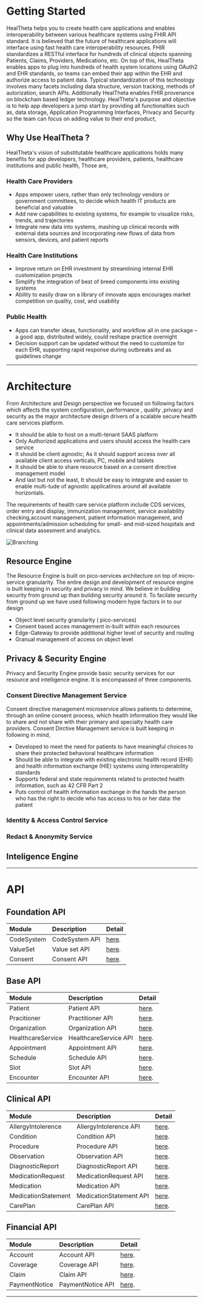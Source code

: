 # Getting Started

HealTheta helps you to create health care applications and enables interoperability between various healthcare systems using FHIR API standard. It is believed that the future of healthcare applications will interface using fast health care interoperability resources. FHIR standardizes a RESTful interface for hundreds of clinical objects spanning Patients, Claims, Providers, Medications, etc. On top of this, HealTheta enables apps to plug into hundreds of health system locations using OAuth2 and EHR standards, so teams can embed their app within the EHR and authorize access to patient data. Typical standardization of this technology involves many facets including data structure, version tracking, methods of autorization, search APIs. Additionally HealTheta enables FHIR provenance on blockchain based ledger technology. HealTheta's purpose and objective is to help app developers a jump start by providing all functionalties such as, data storage, Application Programming Interfaces, Privacy and Security so the team can focus on adding value to their end product,

## Why Use HealTheta ?
HealTheta's vision of substitutable healthcare applications holds many benefits for app developers, healthcare providers, patients, healthcare institutions and public health, Those are,

### Health Care Providers
- Apps empower users, rather than only technology vendors or government committees, to decide which health IT products are beneficial and valuable
- Add new capabilities to existing systems, for example to visualize risks, trends, and trajectories
- Integrate new data into systems, mashing up clinical records with external data sources and incorporating new flows of data from sensors, devices, and patient reports

### Health Care Institutions
- Improve return on EHR investment by streamlining internal EHR customization projects
- Simplify the integration of best of breed components into existing systems
- Ability to easily draw on a library of innovate apps encourages market competition on quality, cost, and usability

### Public Health
- Apps can transfer ideas, functionality, and workflow all in one package – a good app, distributed widely, could reshape practice overnight
- Decision support can be updated without the need to customize for each EHR, supporting rapid response during outbreaks and as guidelines change

* * *

# Architecture

From Architecture and Design perspective we focused on following factors which affects the system configuration, performance , quality ,privacy and security as the major architecture design drivers of a scalable secure health care services platform.

- It should be able to host on a multi-tenant SAAS platform
- Only Authorized applications and users should access the health care service
- It should be client agnostic; As it should support access over all available client access verticals, PC, mobile and tablets
- It should be able to share resource based on a consent directive management model
- And last but not the least, It should be easy to integrate and easier to enable multi-tude of agnostic applicatinos around all available horizontals.

The requirements of health care service platform include CDS services, order entry and display, immunization management, service availability checking,account management, patient information management, and appointments/admission scheduling for small- and mid-sized hospitals and clinical data assesment and analytics.

![Branching](https://user-images.githubusercontent.com/43714632/47506914-b6e1b100-d88e-11e8-9c59-8a9531a79412.jpg)

## Resource Engine
The Resource Engine is built on pico-services architecture on top of micro-service granularity. The entire design and development of resource engine is built keeping in security and privacy in mind. We believe in building security from ground up than building security around it. To facilate security from ground up we have used following modern hype factors in to our design
- Object level security granularity ( pico-services)
- Consent based acces management in-built within each resources
- Edge-Gateway to provide additional higher level of security and routing
- Granual management of access on object level

## Privacy & Security Engine
Privacy and Security Engine provide basic security services for our resource and intelligence engine. It is encompassed of three components. 
### Consent Directive Management Service
Consent directive management microservice allows patients to determine, through an online consent process, which health information they would like to share and not share with their primary and specialty health care providers. Consent Dirctive Management service is built keeping in following in mind,
- Developed to meet the need for patients to have meaningful choices to share their protected behavioral healthcare information
- Should be able to integrate with existing electronic health record (EHR) and health information exchange (HIE) systems using interoperability standards
- Supports federal and state requirements related to protected health information, such as 42 CFR Part 2
- Puts control of health information exchange in the hands the person who has the right to decide who has access to his or her data: the patient

### Identity & Access Control Service


### Redact & Anonymity Service


## Inteligence Engine

* * *

# API
## Foundation API

| Module        | Description          | Detail |
|:-------------|:------------------|:------|
| CodeSystem           | CodeSystem API | [here](./another-page.html).  |
| ValueSet | Value set API   | [here](./another-page.html).  |
| Consent           | Consent API     | [here](./another-page.html).   |


## Base API

| Module        | Description          | Detail |
|:-------------|:------------------|:------|
| Patient           | Patient API | [here](./another-page.html).  |
| Pracitioner | Practitioner API   | [here](./another-page.html).  |
| Organization           | Organization API     | [here](./another-page.html).   |
| HealthcareService          | HealthcareService API | [here](./another-page.html). |
| Appointment          | Appointment API | [here](./another-page.html). |
| Schedule          | Schedule API | [here](./another-page.html). |
| Slot          | Slot API | [here](./another-page.html). |
| Encounter          | Encounter API | [here](./another-page.html). |

## Clinical API

| Module        | Description          | Detail |
|:-------------|:------------------|:------|
| AllergyIntolerence           | AllergyIntolerence API | [here](./another-page.html).  |
| Condition | Condition API   | [here](./another-page.html).  |
| Procedure           | Procedure API     | [here](./another-page.html).   |
| Observation          | Observation API | [here](./another-page.html). |
| DiagnosticReport          | DiagnosticReport API | [here](./another-page.html). |
| MedicationRequest          | MedicationRequest API | [here](./another-page.html). |
| Medication          | Medication API | [here](./another-page.html). |
| MedicationStatement          | MedicationStatement API | [here](./another-page.html). |
| CarePlan          | CarePlan API | [here](./another-page.html). |

## Financial API

| Module        | Description          | Detail |
|:-------------|:------------------|:------|
| Account           | Account API | [here](./another-page.html).  |
| Coverage | Coverage API   | [here](./another-page.html).  |
| Claim           | Claim API     | [here](./another-page.html).   |
| PaymentNotice          | PaymentNotice API | [here](./another-page.html). |



* * *


